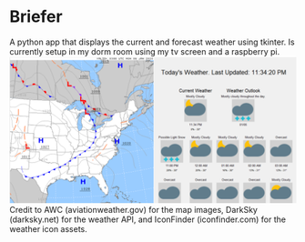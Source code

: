 # Briefer

A python app that displays the current and forecast weather using tkinter. Is currently setup in my dorm room using my tv screen and a raspberry pi.
![Demo Image](/assets/demo-pic.png)
Credit to AWC (aviationweather.gov) for the map images, DarkSky (darksky.net) for the weather API, and IconFinder (iconfinder.com) for the weather icon assets. 
